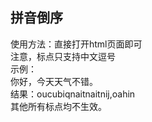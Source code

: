 ## 拼音倒序
使用方法：直接打开html页面即可  
注意，标点只支持中文逗号  
示例：   
你好，今天天气不错。  
结果：oucubiqnaitnaitnij,oahin  
其他所有标点均不生效。